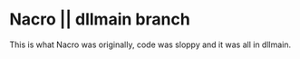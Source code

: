 # Nacro || dllmain branch
This is what Nacro was originally, code was sloppy and it was all in dllmain.
